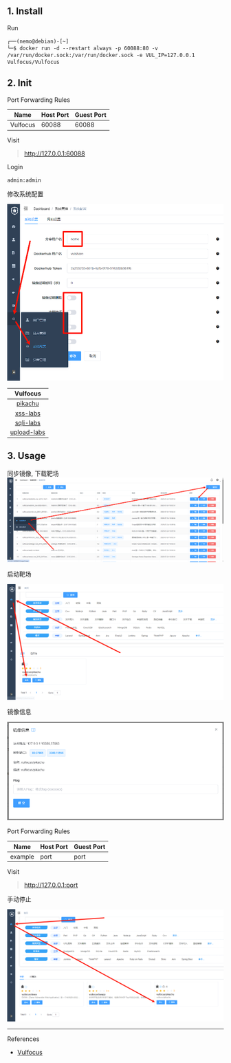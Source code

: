 ## 1. Install

Run

```
┌──(nemo@debian)-[~]
└─$ docker run -d --restart always -p 60088:80 -v /var/run/docker.sock:/var/run/docker.sock -e VUL_IP=127.0.0.1 Vulfocus/Vulfocus
```

## 2. Init

Port Forwarding Rules

| Name     | Host Port | Guest Port |
| -------- | --------- | ---------- |
| Vulfocus | 60088     | 60088      |

Visit

> http://127.0.0.1:60088

Login

```
admin:admin
```

修改系统配置

![修改系统配置](./../../../../../images/Vulfocus/%E4%BF%AE%E6%94%B9%E7%B3%BB%E7%BB%9F%E9%85%8D%E7%BD%AE.png)

|                          Vulfocus                           |
| :---------------------------------------------------------: |
| [pikachu](https://github.com/zhuifengshaonianhanlu/pikachu) |
|       [xss-labs](https://github.com/do0dl3/xss-labs)        |
|      [sqli-labs](https://github.com/Audi-1/sqli-labs)       |
|     [upload-labs](https://github.com/c0ny1/upload-labs)     |

## 3. Usage

同步镜像, 下载靶场
![同步镜像, 下载靶场](./../../../../../images/Vulfocus/%E5%90%8C%E6%AD%A5%E9%95%9C%E5%83%8F,%20%E4%B8%8B%E8%BD%BD%E9%9D%B6%E5%9C%BA.png)

启动靶场

![启动靶场](./../../../../../images/Vulfocus/%E5%90%AF%E5%8A%A8%E9%9D%B6%E5%9C%BA.png)

镜像信息

![镜像信息](./../../../../../images/Vulfocus/%E9%95%9C%E5%83%8F%E4%BF%A1%E6%81%AF.png)

Port Forwarding Rules

| Name    | Host Port | Guest Port |
| ------- | --------- | ---------- |
| example | port      | port       |

Visit

> http://127.0.0.1:port

手动停止

![手动停止](./../../../../../images/Vulfocus/%E6%89%8B%E5%8A%A8%E5%81%9C%E6%AD%A2.png)

---

References

- [Vulfocus](https://fofapro.github.io/Vulfocus/#/)

